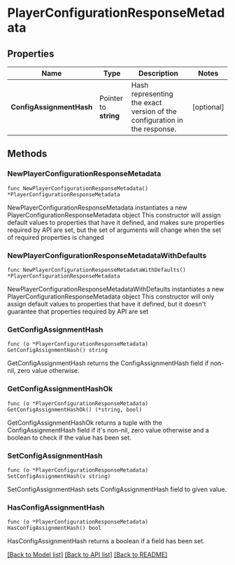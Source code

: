 # PlayerConfigurationResponseMetadata

## Properties

Name | Type | Description | Notes
------------ | ------------- | ------------- | -------------
**ConfigAssignmentHash** | Pointer to **string** | Hash representing the exact version of the configuration in the response. | [optional] 

## Methods

### NewPlayerConfigurationResponseMetadata

`func NewPlayerConfigurationResponseMetadata() *PlayerConfigurationResponseMetadata`

NewPlayerConfigurationResponseMetadata instantiates a new PlayerConfigurationResponseMetadata object
This constructor will assign default values to properties that have it defined,
and makes sure properties required by API are set, but the set of arguments
will change when the set of required properties is changed

### NewPlayerConfigurationResponseMetadataWithDefaults

`func NewPlayerConfigurationResponseMetadataWithDefaults() *PlayerConfigurationResponseMetadata`

NewPlayerConfigurationResponseMetadataWithDefaults instantiates a new PlayerConfigurationResponseMetadata object
This constructor will only assign default values to properties that have it defined,
but it doesn't guarantee that properties required by API are set

### GetConfigAssignmentHash

`func (o *PlayerConfigurationResponseMetadata) GetConfigAssignmentHash() string`

GetConfigAssignmentHash returns the ConfigAssignmentHash field if non-nil, zero value otherwise.

### GetConfigAssignmentHashOk

`func (o *PlayerConfigurationResponseMetadata) GetConfigAssignmentHashOk() (*string, bool)`

GetConfigAssignmentHashOk returns a tuple with the ConfigAssignmentHash field if it's non-nil, zero value otherwise
and a boolean to check if the value has been set.

### SetConfigAssignmentHash

`func (o *PlayerConfigurationResponseMetadata) SetConfigAssignmentHash(v string)`

SetConfigAssignmentHash sets ConfigAssignmentHash field to given value.

### HasConfigAssignmentHash

`func (o *PlayerConfigurationResponseMetadata) HasConfigAssignmentHash() bool`

HasConfigAssignmentHash returns a boolean if a field has been set.


[[Back to Model list]](../README.md#documentation-for-models) [[Back to API list]](../README.md#documentation-for-api-endpoints) [[Back to README]](../README.md)


